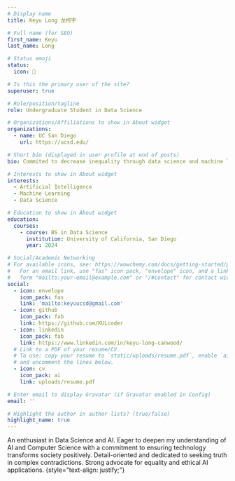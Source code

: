 ```yaml
---
# Display name
title: Keyu Long 龙柯宇

# Full name (for SEO)
first_name: Keyu
last_name: Long

# Status emoji
status:
  icon: 🍪

# Is this the primary user of the site?
superuser: true

# Role/position/tagline
role: Undergraduate Student in Data Science

# Organizations/Affiliations to show in About widget
organizations:
  - name: UC San Diego
    url: https://ucsd.edu/

# Short bio (displayed in user profile at end of posts)
bio: Commited to decrease inequality through data science and machine learning.

# Interests to show in About widget
interests:
  - Artificial Intelligence
  - Machine Learning
  - Data Science

# Education to show in About widget
education:
  courses:
    - course: BS in Data Science
      institution: University of California, San Diego
      year: 2024

# Social/Academic Networking
# For available icons, see: https://wowchemy.com/docs/getting-started/page-builder/#icons
#   For an email link, use "fas" icon pack, "envelope" icon, and a link in the
#   form "mailto:your-email@example.com" or "/#contact" for contact widget.
social:
  - icon: envelope
    icon_pack: fas
    link: 'mailto:keyuucsd@gmail.com'
  - icon: github
    icon_pack: fab
    link: https://github.com/KULcoder
  - icon: linkedin
    icon_pack: fab
    link: https://www.linkedin.com/in/keyu-long-canwood/
  # Link to a PDF of your resume/CV.
  # To use: copy your resume to `static/uploads/resume.pdf`, enable `ai` icons in `params.yaml`,
  # and uncomment the lines below.
  - icon: cv
    icon_pack: ai
    link: uploads/resume.pdf

# Enter email to display Gravatar (if Gravatar enabled in Config)
email: ''

# Highlight the author in author lists? (true/false)
highlight_name: true
---
```


An enthusiast in Data Science and AI. Eager to deepen my understanding of AI and Computer Science with a commitment to ensuring technology transforms society positively. Detail-oriented and dedicated to seeking truth in complex contradictions. Strong advocate for equality and ethical AI applications.
{style="text-align: justify;"}